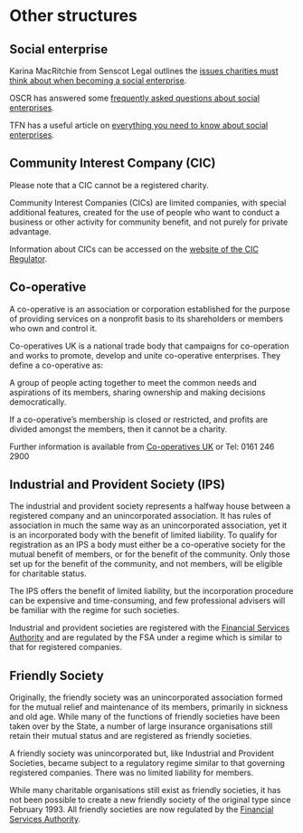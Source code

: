 # Other structures

## Social enterprise

Karina MacRitchie from Senscot Legal outlines the [issues charities must think about when becoming a social enterprise](http://thirdforcenews.org.uk/tfn-blogs/management/the-difference-between-a-charity-and-a-social-enterprise).

OSCR has answered some [frequently asked questions about social enterprises](http://www.oscr.org.uk/charities/guidance/social-enterprise-faqs).

TFN has a useful article on [everything you need to know about social enterprises](http://thirdforcenews.org.uk/features/everything-you-need-to-know-about-social-enterprises).

## Community Interest Company (CIC)

Please note that a CIC cannot be a registered charity.

Community Interest Companies (CICs) are limited companies, with special additional features, created for the use of people who want to conduct a business or other activity for community benefit, and not purely for private advantage.

Information about CICs can be accessed on the [website of the CIC Regulator](http://www.cicregulator.gov.uk/).

## Co-operative

A co-operative is an association or corporation established for the purpose of providing services on a nonprofit basis to its shareholders or members who own and control it.

Co-operatives UK is a national trade body that campaigns for co-operation and works to promote, develop and unite co-operative enterprises. They define a co-operative as:

A group of people acting together to meet the common needs and aspirations of its members, sharing ownership and making decisions democratically.

If a co-operative’s membership is closed or restricted, and profits are divided amongst the members, then it cannot be a charity.

Further information is available from [Co-operatives UK](http://www.uk.coop/)  or Tel: 0161 246 2900

## Industrial and Provident Society (IPS)

The industrial and provident society represents a halfway house between a registered company and an unincorporated association. It has rules of association in much the same way as an unincorporated association, yet it is an incorporated body with the benefit of limited liability. To qualify for registration as an IPS a body must either be a co-operative society for the mutual benefit of members, or for the benefit of the community. Only those set up for the benefit of the community, and not members, will be eligible for charitable status.

The IPS offers the benefit of limited liability, but the incorporation procedure can be expensive and time-consuming, and few professional advisers will be familiar with the regime for such societies.

Industrial and provident societies are registered with the [Financial Services Authority](http://www.fsa.gov.uk/) and are regulated by the FSA under a regime which is similar to that for registered companies.

## Friendly Society

Originally, the friendly society was an unincorporated association formed for the mutual relief and maintenance of its members, primarily in sickness and old age. While many of the functions of friendly societies have been taken over by the State, a number of large insurance organisations still retain their mutual status and are registered as friendly societies.

A friendly society was unincorporated but, like Industrial and Provident Societies, became subject to a regulatory regime similar to that governing registered companies. There was no limited liability for members.

While many charitable organisations still exist as friendly societies, it has not been possible to create a new friendly society of the original type since February 1993. All friendly societies are now regulated by the [Financial Services Authority](http://www.fsa.gov.uk/).
